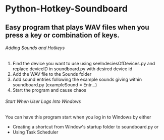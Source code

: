 # Python-Hotkey-Soundboard

## Easy program that plays WAV files when you press a key or combination of keys.

###### Adding Sounds and Hotkeys

1. Find the device you want to use using seeIndeciesOfDevices.py and replace deviceID in soundboard.py with desired device id
2. Add the WAV file to the Sounds folder
3. Add sound entries following the example sounds giving within soundboard.py (exampleSound = Entr...)
4. Start the program and cause chaos

###### Start When User Logs Into Windows

You can have this program start when you log in to Windows by either

- Creating a shortcut from Window's startup folder to soundboard.py
or
- Using Task Scheduler
